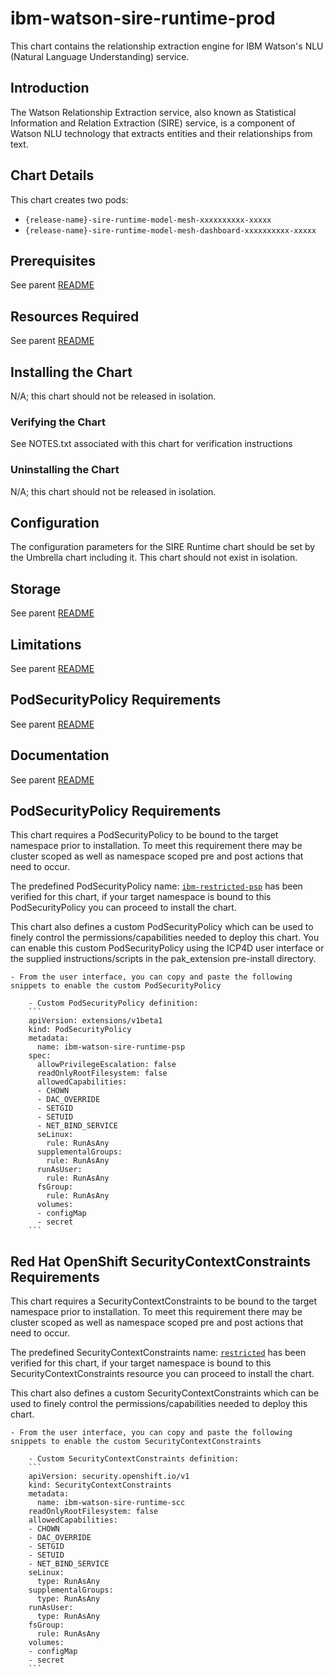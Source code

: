 # ibm-watson-sire-runtime-prod
This chart contains the relationship extraction engine for IBM Watson's NLU (Natural Language Understanding) service.

## Introduction
The Watson Relationship Extraction service, also known as Statistical Information and Relation Extraction (SIRE) service, is a component of Watson NLU technology that extracts entities and their relationships from text.

## Chart Details
This chart creates two pods:
* `{release-name}-sire-runtime-model-mesh-xxxxxxxxxx-xxxxx`
* `{release-name}-sire-runtime-model-mesh-dashboard-xxxxxxxxxx-xxxxx`

## Prerequisites
See parent [README](../../README.md)

## Resources Required
See parent [README](../../README.md)

## Installing the Chart
N/A; this chart should not be released in isolation.

### Verifying the Chart
See NOTES.txt associated with this chart for verification instructions

### Uninstalling the Chart
N/A; this chart should not be released in isolation.

## Configuration
The configuration parameters for the SIRE Runtime chart should be set by the Umbrella chart including it. This chart should not exist in isolation.

## Storage
See parent [README](../../README.md)

## Limitations
See parent [README](../../README.md)

## PodSecurityPolicy Requirements
See parent [README](../../README.md)

## Documentation
See parent [README](../../README.md)

## PodSecurityPolicy Requirements

This chart requires a PodSecurityPolicy to be bound to the target namespace prior to installation. To meet this requirement there may be cluster scoped as well as namespace scoped pre and post actions that need to occur.

The predefined PodSecurityPolicy name: [`ibm-restricted-psp`](https://ibm.biz/cpkspec-psp) has been verified for this chart, if your target namespace is bound to this PodSecurityPolicy you can proceed to install the chart.

This chart also defines a custom PodSecurityPolicy which can be used to finely control the permissions/capabilities needed to deploy this chart. You can enable this custom PodSecurityPolicy using the ICP4D user interface or the supplied instructions/scripts in the pak_extension pre-install directory.

    - From the user interface, you can copy and paste the following snippets to enable the custom PodSecurityPolicy

        - Custom PodSecurityPolicy definition:
        ```
        apiVersion: extensions/v1beta1
        kind: PodSecurityPolicy
        metadata:
          name: ibm-watson-sire-runtime-psp
        spec:
          allowPrivilegeEscalation: false
          readOnlyRootFilesystem: false
          allowedCapabilities:
          - CHOWN
          - DAC_OVERRIDE
          - SETGID
          - SETUID
          - NET_BIND_SERVICE
          seLinux:
            rule: RunAsAny
          supplementalGroups:
            rule: RunAsAny
          runAsUser:
            rule: RunAsAny
          fsGroup:
            rule: RunAsAny
          volumes:
          - configMap
          - secret
        ```

## Red Hat OpenShift SecurityContextConstraints Requirements

This chart requires a SecurityContextConstraints to be bound to the target namespace prior to installation. To meet this requirement there may be cluster scoped as well as namespace scoped pre and post actions that need to occur.

The predefined SecurityContextConstraints name: [`restricted`](https://ibm.biz/cpkspec-scc) has been verified for this chart, if your target namespace is bound to this SecurityContextConstraints resource you can proceed to install the chart.

This chart also defines a custom SecurityContextConstraints which can be used to finely control the permissions/capabilities needed to deploy this chart.

    - From the user interface, you can copy and paste the following snippets to enable the custom SecurityContextConstraints

        - Custom SecurityContextConstraints definition:
        ```
        apiVersion: security.openshift.io/v1
        kind: SecurityContextConstraints
        metadata:
          name: ibm-watson-sire-runtime-scc
        readOnlyRootFilesystem: false
        allowedCapabilities:
        - CHOWN
        - DAC_OVERRIDE
        - SETGID
        - SETUID
        - NET_BIND_SERVICE
        seLinux:
          type: RunAsAny
        supplementalGroups:
          type: RunAsAny
        runAsUser:
          type: RunAsAny
        fsGroup:
          rule: RunAsAny
        volumes:
        - configMap
        - secret
        ```
